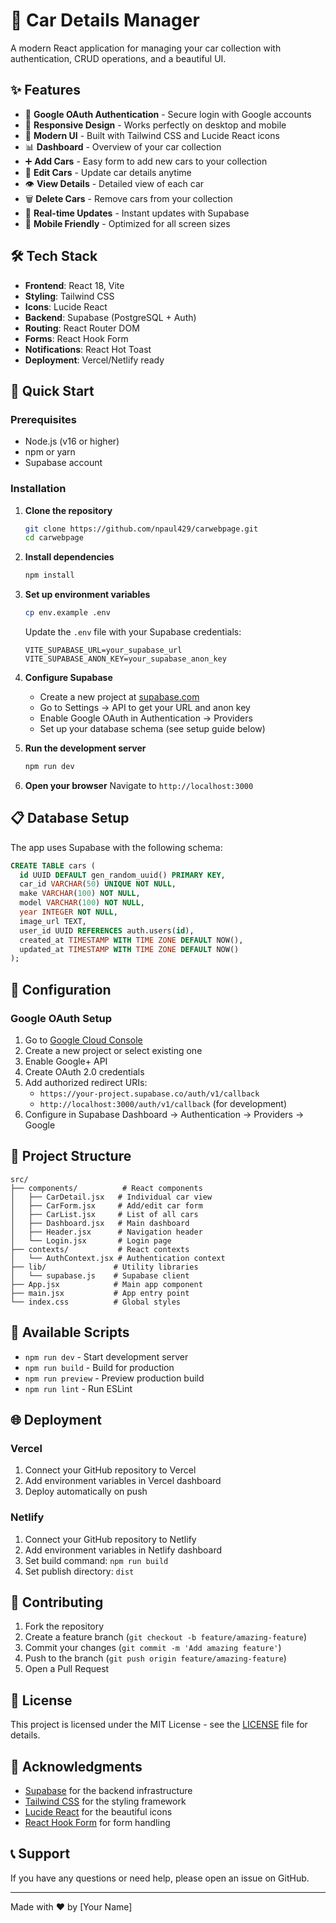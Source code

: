# 🚗 Car Details Manager

A modern React application for managing your car collection with authentication, CRUD operations, and a beautiful UI.

## ✨ Features

- 🔐 **Google OAuth Authentication** - Secure login with Google accounts
- 📱 **Responsive Design** - Works perfectly on desktop and mobile
- 🎨 **Modern UI** - Built with Tailwind CSS and Lucide React icons
- 📊 **Dashboard** - Overview of your car collection
- ➕ **Add Cars** - Easy form to add new cars to your collection
- 📝 **Edit Cars** - Update car details anytime
- 👁️ **View Details** - Detailed view of each car
- 🗑️ **Delete Cars** - Remove cars from your collection
- 🔄 **Real-time Updates** - Instant updates with Supabase
- 📱 **Mobile Friendly** - Optimized for all screen sizes

## 🛠️ Tech Stack

- **Frontend**: React 18, Vite
- **Styling**: Tailwind CSS
- **Icons**: Lucide React
- **Backend**: Supabase (PostgreSQL + Auth)
- **Routing**: React Router DOM
- **Forms**: React Hook Form
- **Notifications**: React Hot Toast
- **Deployment**: Vercel/Netlify ready

## 🚀 Quick Start

### Prerequisites

- Node.js (v16 or higher)
- npm or yarn
- Supabase account

### Installation

1. **Clone the repository**
   ```bash
   git clone https://github.com/npaul429/carwebpage.git
   cd carwebpage
   ```

2. **Install dependencies**
   ```bash
   npm install
   ```

3. **Set up environment variables**
   ```bash
   cp env.example .env
   ```
   
   Update the `.env` file with your Supabase credentials:
   ```env
   VITE_SUPABASE_URL=your_supabase_url
   VITE_SUPABASE_ANON_KEY=your_supabase_anon_key
   ```

4. **Configure Supabase**
   - Create a new project at [supabase.com](https://supabase.com)
   - Go to Settings → API to get your URL and anon key
   - Enable Google OAuth in Authentication → Providers
   - Set up your database schema (see setup guide below)

5. **Run the development server**
   ```bash
   npm run dev
   ```

6. **Open your browser**
   Navigate to `http://localhost:3000`

## 📋 Database Setup

The app uses Supabase with the following schema:

```sql
CREATE TABLE cars (
  id UUID DEFAULT gen_random_uuid() PRIMARY KEY,
  car_id VARCHAR(50) UNIQUE NOT NULL,
  make VARCHAR(100) NOT NULL,
  model VARCHAR(100) NOT NULL,
  year INTEGER NOT NULL,
  image_url TEXT,
  user_id UUID REFERENCES auth.users(id),
  created_at TIMESTAMP WITH TIME ZONE DEFAULT NOW(),
  updated_at TIMESTAMP WITH TIME ZONE DEFAULT NOW()
);
```

## 🔧 Configuration

### Google OAuth Setup

1. Go to [Google Cloud Console](https://console.cloud.google.com/)
2. Create a new project or select existing one
3. Enable Google+ API
4. Create OAuth 2.0 credentials
5. Add authorized redirect URIs:
   - `https://your-project.supabase.co/auth/v1/callback`
   - `http://localhost:3000/auth/v1/callback` (for development)
6. Configure in Supabase Dashboard → Authentication → Providers → Google

## 📁 Project Structure

```
src/
├── components/          # React components
│   ├── CarDetail.jsx   # Individual car view
│   ├── CarForm.jsx     # Add/edit car form
│   ├── CarList.jsx     # List of all cars
│   ├── Dashboard.jsx   # Main dashboard
│   ├── Header.jsx      # Navigation header
│   └── Login.jsx       # Login page
├── contexts/           # React contexts
│   └── AuthContext.jsx # Authentication context
├── lib/               # Utility libraries
│   └── supabase.js    # Supabase client
├── App.jsx            # Main app component
├── main.jsx           # App entry point
└── index.css          # Global styles
```

## 🎯 Available Scripts

- `npm run dev` - Start development server
- `npm run build` - Build for production
- `npm run preview` - Preview production build
- `npm run lint` - Run ESLint

## 🌐 Deployment

### Vercel
1. Connect your GitHub repository to Vercel
2. Add environment variables in Vercel dashboard
3. Deploy automatically on push

### Netlify
1. Connect your GitHub repository to Netlify
2. Add environment variables in Netlify dashboard
3. Set build command: `npm run build`
4. Set publish directory: `dist`

## 🤝 Contributing

1. Fork the repository
2. Create a feature branch (`git checkout -b feature/amazing-feature`)
3. Commit your changes (`git commit -m 'Add amazing feature'`)
4. Push to the branch (`git push origin feature/amazing-feature`)
5. Open a Pull Request

## 📝 License

This project is licensed under the MIT License - see the [LICENSE](LICENSE) file for details.

## 🙏 Acknowledgments

- [Supabase](https://supabase.com) for the backend infrastructure
- [Tailwind CSS](https://tailwindcss.com) for the styling framework
- [Lucide React](https://lucide.dev) for the beautiful icons
- [React Hook Form](https://react-hook-form.com) for form handling

## 📞 Support

If you have any questions or need help, please open an issue on GitHub.

---

Made with ❤️ by [Your Name]
